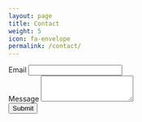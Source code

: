 ```yaml
---
layout: page
title: Contact
weight: 5
icon: fa-envelope
permalink: /contact/
---
```

<form action="https://formspree.io/contact@whitsitt.org"
      method="POST">
  <div class="form-group">
    <label for="email">Email</label>
    <input type="email" class="form-control" id="email" name="_replyto">
  </div>
  <div class="form-group">
    <label for="message">Message</label>
    <textarea class="form-control" id="message" name="message" rows="3"></textarea>
    <input type="text" name="_gotcha" style="display:none" />
    <input type="hidden" name="_next" value="//pfalcons.github.io/contact" />
    </div>
  <button type="submit" class="btn btn-primary" value="Send">Submit</button>
</form>
